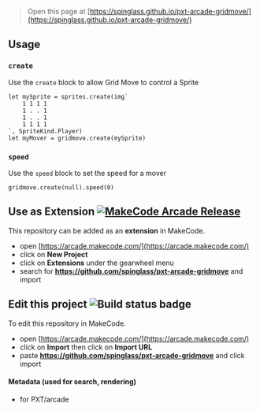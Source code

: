  


> Open this page at [https://spinglass.github.io/pxt-arcade-gridmove/](https://spinglass.github.io/pxt-arcade-gridmove/)

## Usage 

### ``create``

Use the ``create`` block to allow Grid Move to control a Sprite

```block
let mySprite = sprites.create(img`
    1 1 1 1
    1 . . 1
    1 . . 1
    1 1 1 1
`, SpriteKind.Player)
let myMover = gridmove.create(mySprite)
```

### ``speed``

Use the ``speed`` block to set the speed for a mover

```sig
gridmove.create(null).speed(0)
```

## Use as Extension [![MakeCode Arcade Release](https://github.com/spinglass/pxt-arcade-gridmove/actions/workflows/makecode-release.yml/badge.svg)](https://github.com/spinglass/pxt-arcade-gridmove/actions/workflows/makecode-release.yml)

This repository can be added as an **extension** in MakeCode.

* open [https://arcade.makecode.com/](https://arcade.makecode.com/)
* click on **New Project**
* click on **Extensions** under the gearwheel menu
* search for **https://github.com/spinglass/pxt-arcade-gridmove** and import

## Edit this project ![Build status badge](https://github.com/spinglass/pxt-arcade-gridmove/workflows/MakeCode/badge.svg)

To edit this repository in MakeCode.

* open [https://arcade.makecode.com/](https://arcade.makecode.com/)
* click on **Import** then click on **Import URL**
* paste **https://github.com/spinglass/pxt-arcade-gridmove** and click import

#### Metadata (used for search, rendering)

* for PXT/arcade
<script src="https://makecode.com/gh-pages-embed.js"></script><script>makeCodeRender("{{ site.makecode.home_url }}", "{{ site.github.owner_name }}/{{ site.github.repository_name }}");</script>
